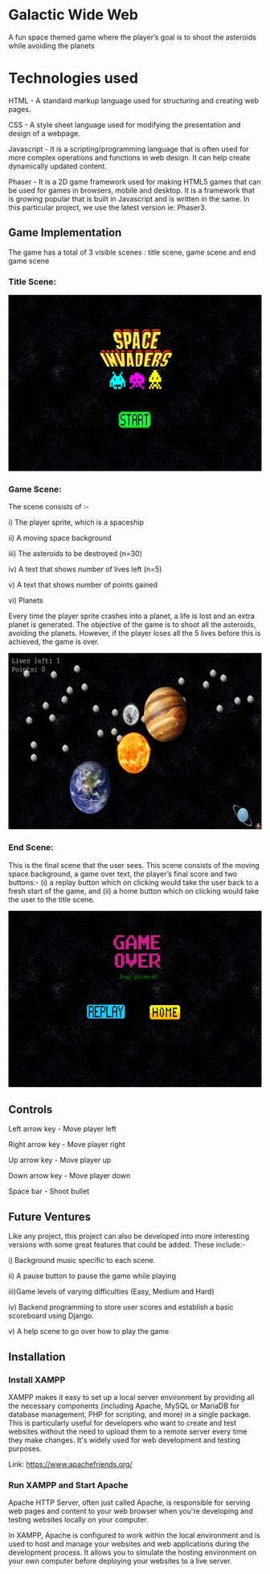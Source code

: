 # Galactic Wide Web
A fun space themed game where the player’s goal is to shoot the asteroids while avoiding the planets

# Technologies used
HTML - A standard markup language used for structuring and creating web pages. 

CSS - A style sheet language used for modifying the presentation and design of a webpage. 

Javascript - It is a scripting/programming language that is often used for more complex operations and functions in web design. It can help create dynamically updated content.

Phaser - It is a 2D game framework used for making HTML5 games that can be used for games in browsers, mobile and desktop. It is a framework that is growing popular that is built in Javascript and is written in the same. In this particular project, we use the latest version ie: Phaser3.

## Game Implementation
The game has a total of 3 visible scenes : title scene, game scene and end game scene

### Title Scene:

<img src="/assets/readme/titleScene.png" width="600px" height="350px">

### Game Scene:
The scene consists of :-

i)   The player sprite, which is a spaceship

ii)  A moving space background

iii) The asteroids to be destroyed (n=30)

iv)  A text that shows number of lives left (n=5)

v)   A text that shows number of points gained

vi) Planets

Every time the player sprite crashes into a planet, a life is lost and an extra planet is generated. The objective of the game is to shoot all the asteroids, avoiding the planets. However, if the player loses all the 5 lives before this is achieved, the game is over.

<img src="/assets/readme/gameScene.png" width="600px" height="350px">

### End Scene:

This is the final scene that the user sees. This scene consists of the moving space background, a game over text, the player’s final score and two buttons:- (i) a replay button which on clicking would take the user back to a fresh start of the game, and (ii) a home button which on clicking would take the user to the title scene.

<img src="/assets/readme/endScene.png" width="600px" height="350px">

## Controls

Left arrow key - Move player left

Right arrow key - Move player right

Up arrow key - Move player up

Down arrow key - Move player down

Space bar - Shoot bullet

## Future Ventures

Like any project, this project can also be developed into more interesting versions with some great features that could be added. These include:-

i)  Background music specific to each scene.

ii) A pause button to pause the game while playing

iii)Game levels of varying difficulties (Easy, Medium and Hard)

iv) Backend programming to store user scores and establish a basic scoreboard using Django.

v)  A help scene to go over how to play the game

## Installation

### Install XAMPP
XAMPP makes it easy to set up a local server environment by providing all the necessary components (including Apache, MySQL or MariaDB for database management, PHP for scripting, and more) in a single package. This is particularly useful for developers who want to create and test websites without the need to upload them to a remote server every time they make changes. It's widely used for web development and testing purposes.

Link: https://www.apachefriends.org/

### Run XAMPP and Start Apache
Apache HTTP Server, often just called Apache, is responsible for serving web pages and content to your web browser when you're developing and testing websites locally on your computer.

In XAMPP, Apache is configured to work within the local environment and is used to host and manage your websites and web applications during the development process. It allows you to simulate the hosting environment on your own computer before deploying your websites to a live server.
